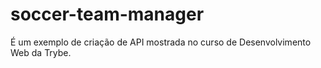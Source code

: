 # soccer-team-manager

É um exemplo de criação de API mostrada no curso de Desenvolvimento Web da Trybe. 
